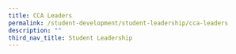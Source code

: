 ```yaml
---
title: CCA Leaders
permalink: /student-development/student-leadership/cca-leaders
description: ""
third_nav_title: Student Leadership
---
```


